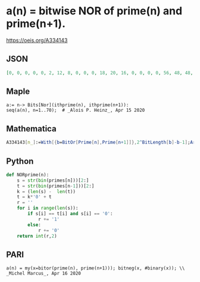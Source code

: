 # a\(n\) \= bitwise NOR of prime\(n\) and prime\(n\+1\)\.
https://oeis.org/A334143
## JSON
```JSON
[0, 0, 0, 0, 0, 2, 12, 8, 0, 0, 0, 18, 20, 16, 0, 0, 0, 0, 56, 48, 48, 32, 36, 6, 26, 24, 16, 16, 2, 0, 0, 116, 116, 96, 104, 96, 64, 88, 80, 64, 72, 64, 0, 58, 56, 40, 32, 0, 24, 18, 16, 0, 4, 4, 248, 240, 240, 224, 226, 228, 192, 200, 200, 192, 194, 128, 164]
```
## Maple
```Maple
a:= n-> Bits[Nor](ithprime(n), ithprime(n+1)):
seq(a(n), n=1..70);  # _Alois P. Heinz_, Apr 15 2020
```
## Mathematica
```Mathematica
A334143[n_]:=With[{b=BitOr[Prime[n],Prime[n+1]]},2^BitLength[b]-b-1];Array[A334143,100] (* _Paolo Xausa_, Oct 13 2023 *)
```
## Python
```Python
def NORprime(n):
    s = str(bin(primes[n]))[2:]
    t = str(bin(primes[n-1]))[2:]
    k = (len(s) -  len(t))
    t = k*'0' + t
    r = ''
    for i in range(len(s)):
        if s[i] == t[i] and s[i] == '0':
            r += '1'
        else:
            r += '0'
    return int(r,2)
```
## PARI
```PARI
a(n) = my(x=bitor(prime(n), prime(n+1))); bitneg(x, #binary(x)); \\ _Michel Marcus_, Apr 16 2020
```
